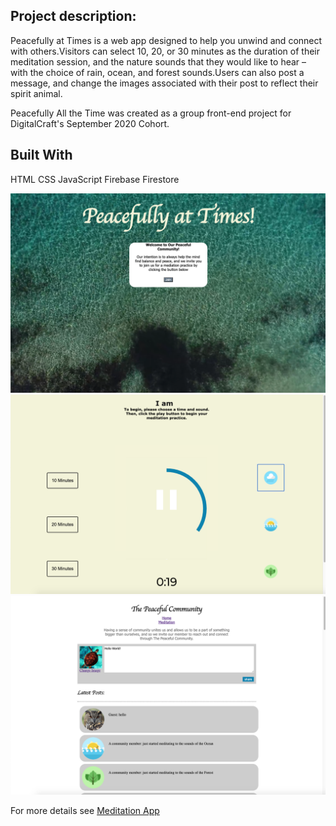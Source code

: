

## Project description:
Peacefully at Times is a web app designed to help you unwind and connect with others.Visitors can select 10, 20, or 30 minutes as the duration of their meditation session, and the nature sounds that they would like to hear – with the choice of rain, ocean, and forest sounds.Users can also post a message, and change the images associated with their post to reflect their spirit animal.

Peacefully All the Time was created as a group front-end project for DigitalCraft's September 2020 Cohort.

## Built With
HTML
CSS
JavaScript
Firebase Firestore

<img src="images/welcome.png?raw=true"/>

<img src="images/meditation.png?raw=true"/>


<img src="images/community.png?raw=true"/>



For more details see [Meditation App](https://github.com/kjdonoghue/Meditation-App)
